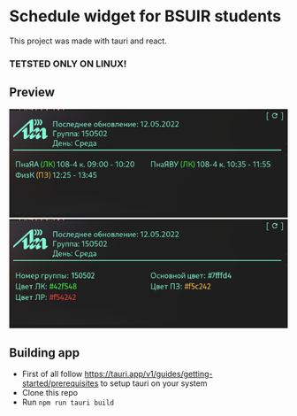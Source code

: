 # Schedule widget for BSUIR students

This project was made with tauri and react.
### TETSTED ONLY ON LINUX!

## Preview
![plot](./preview_1.png)
![plot](./preview_2.png)

## Building app
 - First of all follow https://tauri.app/v1/guides/getting-started/prerequisites to setup tauri on your system
 - Clone this repo
 - Run `npm run tauri build`



